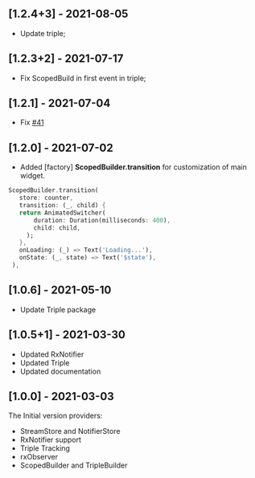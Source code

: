  ## [1.2.4+3] - 2021-08-05
- Update triple;
 ## [1.2.3+2] - 2021-07-17
- Fix ScopedBuild in first event in triple;

 ## [1.2.1] - 2021-07-04
- Fix [#41](https://github.com/Flutterando/triple_pattern/issues/41)
 ## [1.2.0] - 2021-07-02

 - Added [factory] **ScopedBuilder.transition** for customization of main widget.
 ```dart 
 ScopedBuilder.transition(
    store: counter,
    transition: (_, child) {
    return AnimatedSwitcher(
        duration: Duration(milliseconds: 400),
        child: child,
      );
    },
    onLoading: (_) => Text('Loading...'),
    onState: (_, state) => Text('$state'),
  ),
 ```
 ## [1.0.6] - 2021-05-10

 - Update Triple package
 
 ## [1.0.5+1] - 2021-03-30

- Updated RxNotifier
- Updated Triple
- Updated documentation
 ## [1.0.0] - 2021-03-03

The Initial version providers:
- StreamStore and NotifierStore
- RxNotifier support
- Triple Tracking
- rxObserver
- ScopedBuilder and TripleBuilder
